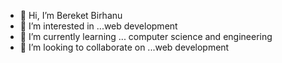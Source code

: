 - 👋 Hi, I’m Bereket Birhanu
- 👀 I’m interested in ...web development
- 🌱 I’m currently learning ... computer science and engineering
- 💞️ I’m looking to collaborate on ...web development 

<!---
Bek-11/Bek-11 is a ✨ special ✨ repository because its `README.md` (this file) appears on your GitHub profile.
You can click the Preview link to take a look at your changes.
--->
